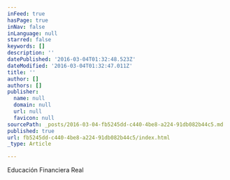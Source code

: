 ```yaml
---
inFeed: true
hasPage: true
inNav: false
inLanguage: null
starred: false
keywords: []
description: ''
datePublished: '2016-03-04T01:32:48.523Z'
dateModified: '2016-03-04T01:32:47.011Z'
title: ''
author: []
authors: []
publisher:
  name: null
  domain: null
  url: null
  favicon: null
sourcePath: _posts/2016-03-04-fb5245dd-c440-4be8-a224-91db082b44c5.md
published: true
url: fb5245dd-c440-4be8-a224-91db082b44c5/index.html
_type: Article

---
```

Educación Financiera Real